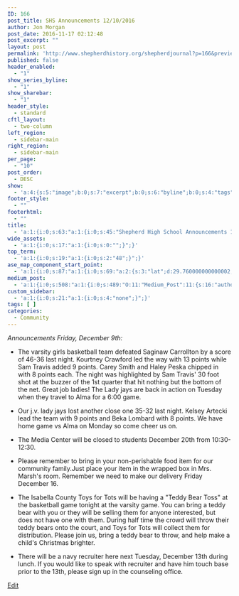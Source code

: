 ```yaml
---
ID: 166
post_title: SHS Announcements 12/10/2016
author: Jon Morgan
post_date: 2016-11-17 02:12:48
post_excerpt: ""
layout: post
permalink: 'http://www.shepherdhistory.org/shepherdjournal?p=166&preview=true&preview_id=166'
published: false
header_enabled:
  - "1"
show_series_byline:
  - "1"
show_sharebar:
  - "1"
header_style:
  - standard
cftl_layout:
  - two-column
left_region:
  - sidebar-main
right_region:
  - sidebar-main
per_page:
  - "10"
post_order:
  - DESC
show:
  - 'a:4:{s:5:"image";b:0;s:7:"excerpt";b:0;s:6:"byline";b:0;s:4:"tags";b:0;}'
footer_style:
  - ""
footerhtml:
  - ""
title:
  - 'a:1:{i:0;s:63:"a:1:{i:0;s:45:"Shepherd High School Announcements 12/09/2016";}";}'
wide_assets:
  - 'a:1:{i:0;s:17:"a:1:{i:0;s:0:"";}";}'
top_term:
  - 'a:1:{i:0;s:19:"a:1:{i:0;s:2:"48";}";}'
ase_map_component_start_point:
  - 'a:1:{i:0;s:87:"a:1:{i:0;s:69:"a:2:{s:3:"lat";d:29.760000000000002;s:3:"lng";d:-95.379999999999995;}";}";}'
medium_post:
  - 'a:1:{i:0;s:508:"a:1:{i:0;s:489:"O:11:"Medium_Post":11:{s:16:"author_image_url";s:75:"https://cdn-images-1.medium.com/fit/c/200/200/1*SqJTY-3vzTSKsiqc5-cV_A.jpeg";s:10:"author_url";s:28:"https://medium.com/@morga2ja";s:11:"byline_name";N;s:12:"byline_email";N;s:10:"cross_link";s:2:"no";s:2:"id";s:12:"201f9885198b";s:21:"follower_notification";s:2:"no";s:7:"license";s:19:"all-rights-reserved";s:14:"publication_id";s:12:"f45ad4d6ec92";s:6:"status";s:5:"draft";s:3:"url";s:41:"https://medium.com/@morga2ja/201f9885198b";}";}";}'
custom_sidebar:
  - 'a:1:{i:0;s:21:"a:1:{i:0;s:4:"none";}";}'
tags: [ ]
categories:
  - Community
---
```

*Announcements Friday, December 9th:*

* The varsity girls basketball team defeated Saginaw Carrollton by a score of 46-36 last night. Kourtney Crawford led the way with 13 points while Sam Travis added 9 points. Carey Smith and Haley Peska chipped in with 8 points each. The night was highlighted by Sam Travis' 30 foot shot at the buzzer of the 1st quarter that hit nothing but the bottom of the net. Great job ladies! The Lady jays are back in action on Tuesday when they travel to Alma for a 6:00 game.

* Our j.v. lady jays lost another close one 35-32 last night. Kelsey Artecki lead the team with 9 points and Beka Lombard with 8 points. We have home game vs Alma on Monday so come cheer us on.

* The Media Center will be closed to students December 20th from 10:30-12:30.

* Please remember to bring in your non-perishable food item for our community family.Just place your item in the wrapped box in Mrs. Marsh's room. Remember we need to make our delivery Friday December 16.

* The Isabella County Toys for Tots will be having a "Teddy Bear Toss" at the basketball game tonight at the varsity game. You can bring a teddy bear with you or they will be selling them for anyone interested, but does not have one with them. During half time the crowd will throw their teddy bears onto the court, and Toys for Tots will collect them for distribution. Please join us, bring a teddy bear to throw, and help make a child's Christmas brighter.

* There will be a navy recruiter here next Tuesday, December 13th during lunch. If you would like to speak with recruiter and have him touch base prior to the 13th, please sign up in the counseling office.

[Edit](https://docs.google.com/document/d/1GQ0N4WI2BbjVw6ajEmCC-WFxDfF6TVCCrkLp3f9VKn8/edit?usp=sharing)